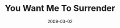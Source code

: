 ---
layout: music 
title: "You Want Me To Surrender"
date: 2009-03-02 
description: "Music from the RESET series."
audio: "http://s3.amazonaws.com/crossroadsaudiomessages/You-Want-Me-To-Surrender.mp3"
audio-duration: "04:21"
src: "http://s3.amazonaws.com/crossroads-media/images/legacy/content/DefaultVideoImage.jpg"
---